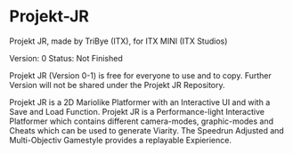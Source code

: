 # Projekt-JR

Projekt JR, made by TriBye (ITX), for ITX MINI (ITX Studios)

Version: 0
Status: Not Finished

Projekt JR (Version 0-1) is free for everyone to use and to copy. Further Version will not be shared under the Projekt JR Repository.

Projekt JR is a 2D Mariolike Platformer with an Interactive UI and with a Save and Load Function. Projekt JR is a Performance-light Interactive Platformer which contains different camera-modes, graphic-modes and Cheats which can be used to generate Viarity. The Speedrun Adjusted and Multi-Objectiv Gamestyle provides a replayable Expierience. 
